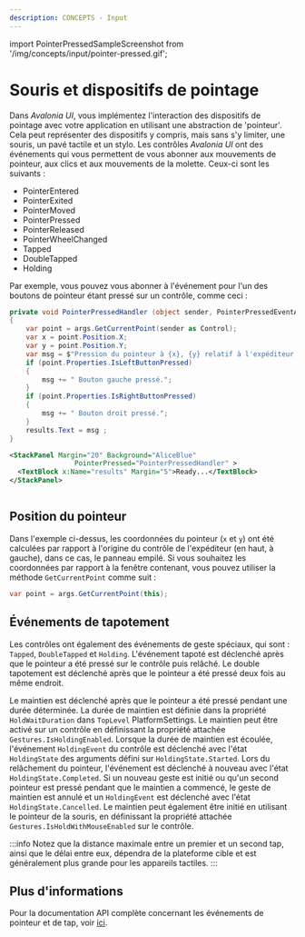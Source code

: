 ```yaml
---
description: CONCEPTS - Input
---
```


import PointerPressedSampleScreenshot from '/img/concepts/input/pointer-pressed.gif';

# Souris et dispositifs de pointage

Dans _Avalonia UI_, vous implémentez l'interaction des dispositifs de pointage avec votre application en utilisant une abstraction de 'pointeur'. Cela peut représenter des dispositifs y compris, mais sans s'y limiter, une souris, un pavé tactile et un stylo. Les contrôles _Avalonia UI_ ont des événements qui vous permettent de vous abonner aux mouvements de pointeur, aux clics et aux mouvements de la molette. Ceux-ci sont les suivants :

* PointerEntered
* PointerExited
* PointerMoved
* PointerPressed
* PointerReleased
* PointerWheelChanged
* Tapped
* DoubleTapped
* Holding

Par exemple, vous pouvez vous abonner à l'événement pour l'un des boutons de pointeur étant pressé sur un contrôle, comme ceci :

```csharp title='C#'
private void PointerPressedHandler (object sender, PointerPressedEventArgs args)
{
    var point = args.GetCurrentPoint(sender as Control);
    var x = point.Position.X;
    var y = point.Position.Y;
    var msg = $"Pression du pointeur à {x}, {y} relatif à l'expéditeur.";
    if (point.Properties.IsLeftButtonPressed)
    {
        msg += " Bouton gauche pressé.";
    }
    if (point.Properties.IsRightButtonPressed)
    {
        msg += " Bouton droit pressé.";
    }
    results.Text = msg ;
}
```

```xml title='XAML'
<StackPanel Margin="20" Background="AliceBlue" 
                PointerPressed="PointerPressedHandler" >
  <TextBlock x:Name="results" Margin="5">Ready...</TextBlock>
</StackPanel>
```

<img src={PointerPressedSampleScreenshot} alt=""/>

## Position du pointeur

Dans l'exemple ci-dessus, les coordonnées du pointeur (`x` et `y`) ont été calculées par rapport à l'origine du contrôle de l'expéditeur (en haut, à gauche), dans ce cas, le panneau empilé. Si vous souhaitez les coordonnées par rapport à la fenêtre contenant, vous pouvez utiliser la méthode `GetCurrentPoint` comme suit :

```csharp
var point = args.GetCurrentPoint(this);
```

## Événements de tapotement

Les contrôles ont également des événements de geste spéciaux, qui sont : `Tapped`, `DoubleTapped` et `Holding`. L'événement tapoté est déclenché après que le pointeur a été pressé sur le contrôle puis relâché. Le double tapotement est déclenché après que le pointeur a été pressé deux fois au même endroit.

Le maintien est déclenché après que le pointeur a été pressé pendant une durée déterminée. La durée de maintien est définie dans la propriété `HoldWaitDuration` dans `TopLevel` PlatformSettings. Le maintien peut être activé sur un contrôle en définissant la propriété attachée `Gestures.IsHoldingEnabled`. Lorsque la durée de maintien est écoulée, l'événement `HoldingEvent` du contrôle est déclenché avec l'état `HoldingState` des arguments défini sur `HoldingState.Started`. Lors du relâchement du pointeur, l'événement est déclenché à nouveau avec l'état `HoldingState.Completed`. Si un nouveau geste est initié ou qu'un second pointeur est pressé pendant que le maintien a commencé, le geste de maintien est annulé et un `HoldingEvent` est déclenché avec l'état `HoldingState.Cancelled`. Le maintien peut également être initié en utilisant le pointeur de la souris, en définissant la propriété attachée `Gestures.IsHoldWithMouseEnabled` sur le contrôle.

:::info
Notez que la distance maximale entre un premier et un second tap, ainsi que le délai entre eux, dépendra de la plateforme cible et est généralement plus grande pour les appareils tactiles.
:::

## Plus d'informations

Pour la documentation API complète concernant les événements de pointeur et de tap, voir [ici](http://reference.avaloniaui.net/api/Avalonia.Input/PointerEventArgs/).